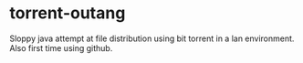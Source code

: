 # torrent-outang
Sloppy java attempt at file distribution using bit torrent in a lan environment. Also first time using github.
